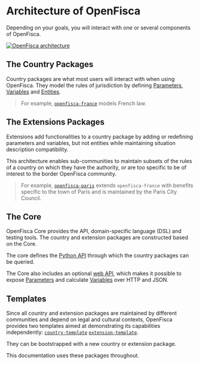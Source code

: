 # <i class="fas fa-cubes"></i> Architecture of OpenFisca

Depending on your goals, you will interact with one or several components of OpenFisca.

[![OpenFisca architecture](https://cdn.rawgit.com/openfisca/openfisca-doc/master/source/static/img/architecture.svg)](https://github.com/openfisca/openfisca-doc/blob/master/source/static/img/architecture.svg)

## The Country Packages

Country packages are what most users will interact with when using OpenFisca. They model the rules of jurisdiction by defining [Parameters](key-concepts/parameters.md), [Variables](key-concepts/variables.md) and [Entities](key-concepts/person,_entities,_role.md).

> For example, [`openfisca-france`](https://github.com/openfisca/openfisca-france) models French law.

## The Extensions Packages

Extensions add functionalities to a country package by adding or redefining parameters and variables, but not entities while maintaining situation description compatibility.

<!--- Needs clarity here----->
This architecture enables sub-communities to maintain subsets of the rules of a country on which they have the authority, or are too specific to be of interest to the border OpenFisca community.

> For example, [`openfisca-paris`](https://github.com/openfisca/openfisca-paris) extends `openfisca-france` with benefits specific to the town of Paris and is maintained by the Paris City Council.

## The Core

OpenFisca Core provides the API, domain-specific language (DSL) and testing tools. The country and extension packages are constructed based on the Core.

The core defines the [Python API](openfisca-python-api/index.md) through which the country packages can be queried.

The Core also includes an optional [web API](openfisca-web-api/index.md), which makes it possible to expose [Parameters](key-concepts/parameters.md) and calculate [Variables](key-concepts/variables.md) over HTTP and JSON.

## Templates

Since all country and extension packages are maintained by different communities and depend on legal and cultural contexts, OpenFisca provides two templates aimed at demonstrating its capabilities independently:
[`country-template`](https://github.com/openfisca/country-template/) 
[`extension-template`](https://github.com/openfisca/extension-template/). 

They can be bootstrapped with a new country or extension package.
<!--Sentence unclear-->
This documentation uses these packages throughout.
